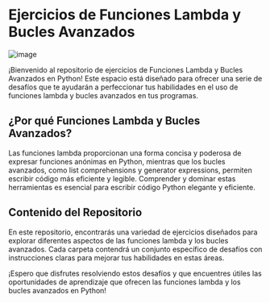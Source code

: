 # Ejercicios de Funciones Lambda y Bucles Avanzados
![image](https://github.com/GsusSant/clase1/assets/161477129/b53ed97f-bfed-46d5-9ab2-c7d9df160e12)

¡Bienvenido al repositorio de ejercicios de Funciones Lambda y Bucles Avanzados en Python! Este espacio está diseñado para ofrecer una serie de desafíos que te ayudarán a perfeccionar tus habilidades en el uso de funciones lambda y bucles avanzados en tus programas.

## ¿Por qué Funciones Lambda y Bucles Avanzados?
Las funciones lambda proporcionan una forma concisa y poderosa de expresar funciones anónimas en Python, mientras que los bucles avanzados, como list comprehensions y generator expressions, permiten escribir código más eficiente y legible. Comprender y dominar estas herramientas es esencial para escribir código Python elegante y eficiente.

## Contenido del Repositorio
En este repositorio, encontrarás una variedad de ejercicios diseñados para explorar diferentes aspectos de las funciones lambda y los bucles avanzados. Cada carpeta contendrá un conjunto específico de desafíos con instrucciones claras para mejorar tus habilidades en estas áreas.


¡Espero que disfrutes resolviendo estos desafíos y que encuentres útiles las oportunidades de aprendizaje que ofrecen las funciones lambda y los bucles avanzados en Python!
